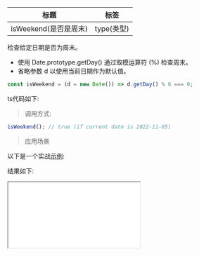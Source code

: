 | 标题                  | 标签       |
| --------------------- | ---------- |
| isWeekend(是否是周末) | type(类型) |

检查给定日期是否为周末。

- 使用 Date.prototype.getDay() 通过取模运算符 (%) 检查周末。
- 省略参数 d 以使用当前日期作为默认值。

```js
const isWeekend = (d = new Date()) => d.getDay() % 6 === 0;
```

ts代码如下:

<div class="code-editor" data-url="codes/javascript/ts/is-weekend.ts" data-language="typescript"></div>

> 调用方式:

```js
isWeekend(); // true (if current date is 2022-11-05)
```

> 应用场景

以下是一个实战<a href="codes/javascript/html/is-weekend.html" target="_blank" rel="noopener noreferrer">示例</a>:

<div class="code-editor" data-url="codes/javascript/html/isWeekend.html" data-language="html"></div>

结果如下:

<iframe src="codes/javascript/html/isWeekend.html"></iframe>
